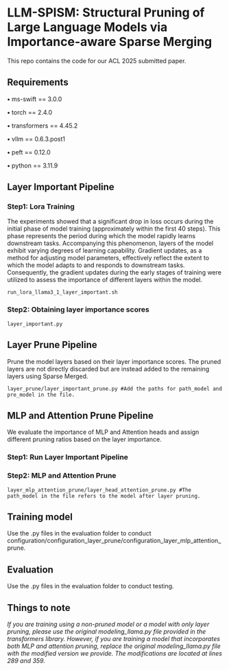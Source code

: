 # LLM-SPISM: Structural Pruning of Large Language Models via Importance-aware Sparse Merging
This repo contains the code for our ACL 2025 submitted paper.
## Requirements
**•** ms-swift == 3.0.0

**•** torch == 2.4.0

**•** transformers == 4.45.2

**•** vllm == 0.6.3.post1

**•** peft == 0.12.0

**•** python == 3.11.9

## Layer Important Pipeline
### Step1: Lora Training
The experiments showed that a significant drop in loss occurs during the initial phase of model training (approximately within the first 40 steps). This phase represents the period during which the model rapidly learns downstream tasks. Accompanying this phenomenon, layers of the model exhibit varying degrees of learning capability. Gradient updates, as a method for adjusting model parameters, effectively reflect the extent to which the model adapts to and responds to downstream tasks. Consequently, the gradient updates during the early stages of training were utilized to assess the importance of different layers within the model.

```
run_lora_llama3_1_layer_important.sh
```
### Step2: Obtaining layer importance scores
```
layer_important.py
```
## Layer Prune Pipeline
Prune the model layers based on their layer importance scores. The pruned layers are not directly discarded but are instead added to the remaining layers using Sparse Merged.
```
layer_prune/layer_important_prune.py #Add the paths for path_model and pre_model in the file.
```

## MLP and Attention Prune Pipeline
We evaluate the importance of MLP and Attention heads and assign different pruning ratios based on the layer importance.
### Step1: Run Layer Important Pipeline
### Step2: MLP and Attention Prune
```
layer_mlp_attention_prune/layer_head_attention_prune.py #The path_model in the file refers to the model after layer pruning.
```
## Training model
Use the .py files in the evaluation folder to conduct configuration/configuration_layer_prune/configuration_layer_mlp_attention_prune.
## Evaluation
Use the .py files in the evaluation folder to conduct testing.
## Things to note
*If you are training using a non-pruned model or a model with only layer pruning, please use the original modeling_llama.py file provided in the transformers library. However, if you are training a model that incorporates both MLP and attention pruning, replace the original modeling_llama.py file with the modified version we provide. The modifications are located at lines 289 and 359.*
